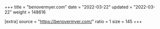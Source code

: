 +++
title = "benovermyer.com"
date = "2022-03-22"
updated = "2022-03-22"
weight = 148616

[extra]
source = "https://benovermyer.com/"
ratio = 1
size = 145
+++
